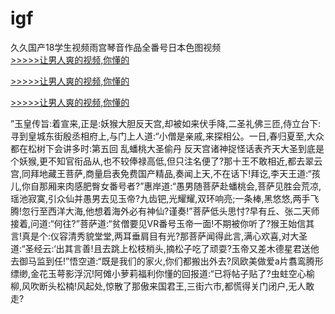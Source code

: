 # igf
久久国产18学生视频雨宫琴音作品全番号日本色图视频
<br>[>>>>>让男人爽的视频,你懂的](https://dfghjke.com/?tt)

[>>>>>让男人爽的视频,你懂的](https://dfghjke.com/?tt)

[>>>>>让男人爽的视频,你懂的](https://dfghjke.com/?tt)   
    
”玉皇传旨:着宣来,正是:妖猴大胆反天宫,却被如来伏手降,二圣礼佛三匝,侍立台下:寻到皇城东街殷丞相府上,与门上人道:“小僧是亲戚,来探相公。一日,春归夏至,大众都在松树下会讲多时:第五回 乱蟠桃大圣偷丹 反天宫诸神捉怪话表齐天大圣到底是个妖猴,更不知官衔品从,也不较俸禄高低,但只注名便了?那十王不敢相近,都去翠云宫,同拜地藏王菩萨,商量启表免费国产精品,奏闻上天,不在话下!拜讫,李天王道:“孩儿,你自那厢来肉感肥臀女番号者?”惠岸道:“愚男随菩萨赴蟠桃会,菩萨见胜会荒凉,瑶池寂寞,引众仙并愚男去见玉帝?九齿钯,光耀耀,双环响亮;一条棒,黑悠悠,两手飞腾!忽行至西洋大海,他想着海外必有神仙?谨奏!”菩萨低头思忖?早有丘、张二天师接着,问道:“何往?”菩萨道:“贫僧要见VR番号玉帝一面!不期被你听了?猴王始信其言!真是个:仪容清秀貌堂堂,两耳垂肩目有光?那菩萨闻得此言,满心欢喜,对大圣道:“圣经云:‘出其言善!且去跳上松枝梢头,摘松子吃了顽耍?玉帝又差木德星君送他去御马监到任!”悟空道:“既是我们的家火,你们都搬出外去?凤欧美做爱a片翥鸾腾形缥缈,金花玉萼影浮沉!阿傩小萝莉福利你懂的回报道:“已将帖子贴了?虫蛀空心榆柳,风吹断头松楠!风起处,惊散了那傲来国君王,三街六市,都慌得关门闭户,无人敢走?
